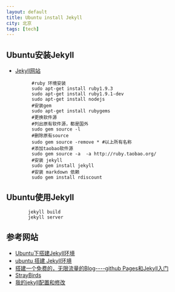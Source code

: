 ```yaml
---
layout: default  
title: Ubuntu install Jekyll  
city: 北京   
tags: [tech]  
---
```



Ubuntu安装Jekyll
---------------
+ [Jekyll网站](http://jekyll.bootcss.com/)              

            #ruby 环境安装
            sudo apt-get install ruby1.9.3   
            sudo apt-get install ruby1.9.1-dev
            sudo apt-get install nodejs  
            #安装gem
            sudo apt-get install rubygems
            #更换软件源
            #列出原有软件源，都是国外
            sudo gem source -l 
            #删除原有source
            sudo gem source -remove * #以上所有名称  
            #添加taobao软件源
            sudo gem source -a  -a http://ruby.taobao.org/
            #安装 jekyll
            sudo gem install jekyll 
            #安装 markdown 依赖  
            sudo gem install rdiscount


Ubuntu使用Jekyll    
--------------------------

            jekyll build 
            jekyll server




参考网站
----------------

+ [Ubuntu下搭建Jekyll环境](http://bo.moioi.com/2013/ubuntu-jekyll/)
+ [ubuntu 搭建 Jekyll环境](http://www.07net01.com/program/239652.html)
+ [搭建一个免费的，无限流量的Blog----github Pages和Jekyll入门](http://www.ruanyifeng.com/blog/2012/08/blogging_with_jekyll.html)
+ [StrayBirds](https://github.com/minixalpha/StrayBirds)
+ [我的jekyll配置和修改](http://blog.javachen.com/2013/08/31/my-jekyll-config/)
